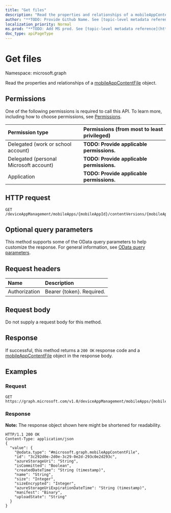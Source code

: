 ```yaml
---
title: "Get files"
description: "Read the properties and relationships of a mobileAppContentFile object."
author: "**TODO: Provide Github Name. See [topic-level metadata reference](https://msgo.azurewebsites.net/add/document/guidelines/metadata.html#topic-level-metadata)**"
localization_priority: Normal
ms.prod: "**TODO: Add MS prod. See [topic-level metadata reference](https://msgo.azurewebsites.net/add/document/guidelines/metadata.html#topic-level-metadata)**"
doc_type: apiPageType
---
```


# Get files

Namespace: microsoft.graph

Read the properties and relationships of a [mobileAppContentFile](../resources/intune-mobileappcontentfile.md) object.

## Permissions
One of the following permissions is required to call this API. To learn more, including how to choose permissions, see [Permissions](/concepts/permissions-reference.md).

|Permission type|Permissions (from most to least privileged)|
|:---|:---|
|Delegated (work or school account)|**TODO: Provide applicable permissions.**|
|Delegated (personal Microsoft account)|**TODO: Provide applicable permissions.**|
|Application|**TODO: Provide applicable permissions.**|

## HTTP request

<!-- {
  "blockType": "ignored"
}
-->
``` http
GET /deviceAppManagement/mobileApps/{mobileAppId}/contentVersions/{mobileAppContentId}/files
```

## Optional query parameters
This method supports some of the OData query parameters to help customize the response. For general information, see [OData query parameters](/graph/query-parameters).

## Request headers
|Name|Description|
|:---|:---|
|Authorization|Bearer {token}. Required.|

## Request body
Do not supply a request body for this method.

## Response

If successful, this method returns a `200 OK` response code and a [mobileAppContentFile](../resources/intune-mobileappcontentfile.md) object in the response body.

## Examples

### Request
<!-- {
  "blockType": "request",
  "name": "get_mobileappcontentfile"
}
-->
``` http
GET https://graph.microsoft.com/v1.0/deviceAppManagement/mobileApps/{mobileAppId}/contentVersions/{mobileAppContentId}/files
```


### Response
**Note:** The response object shown here might be shortened for readability.
<!-- {
  "blockType": "response",
  "truncated": true,
  "@odata.type": "microsoft.graph.mobileAppContentFile"
}
-->
``` http
HTTP/1.1 200 OK
Content-Type: application/json
{
  "value": {
    "@odata.type": "#microsoft.graph.mobileAppContentFile",
    "id": "3c292d0e-2d0e-3c29-0e2d-293c0e2d293c",
    "azureStorageUri": "String",
    "isCommitted": "Boolean",
    "createdDateTime": "String (timestamp)",
    "name": "String",
    "size": "Integer",
    "sizeEncrypted": "Integer",
    "azureStorageUriExpirationDateTime": "String (timestamp)",
    "manifest": "Binary",
    "uploadState": "String"
  }
}
```

